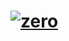 # [![zero](https://github.com/justadirck/angular/actions/workflows/zero.yml/badge.svg)](https://github.com/justadirck/angular/actions/workflows/zero.yml)
